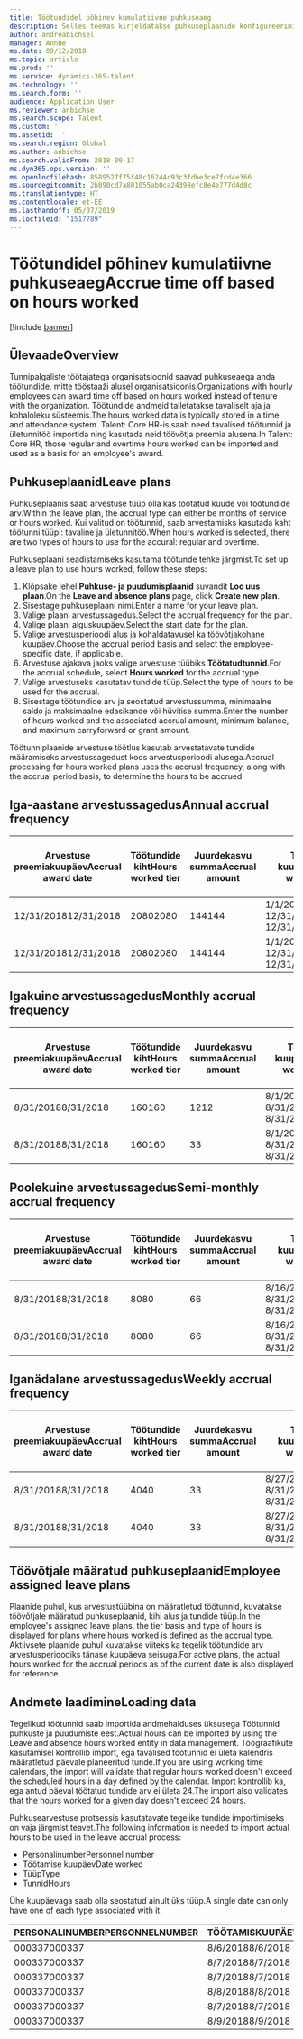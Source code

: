 ```yaml
---
title: Töötundidel põhinev kumulatiivne puhkuseaeg
description: Selles teemas kirjeldatakse puhkuseplaanide konfigureerimist töötundidel põhineva kumulatiivse puhkuseaja arvestamiseks.
author: andreabichsel
manager: AnnBe
ms.date: 09/12/2018
ms.topic: article
ms.prod: ''
ms.service: dynamics-365-talent
ms.technology: ''
ms.search.form: ''
audience: Application User
ms.reviewer: anbichse
ms.search.scope: Talent
ms.custom: ''
ms.assetid: ''
ms.search.region: Global
ms.author: anbichse
ms.search.validFrom: 2018-09-17
ms.dyn365.ops.version: ''
ms.openlocfilehash: 8589527f75f48c16244c93c3fdbe3ce7fcd4e366
ms.sourcegitcommit: 2b890cd7a801055ab0ca24398efc8e4e777d4d8c
ms.translationtype: HT
ms.contentlocale: et-EE
ms.lasthandoff: 05/07/2019
ms.locfileid: "1517789"
---
```

# <a name="accrue-time-off-based-on-hours-worked"></a><span data-ttu-id="5ef1b-103">Töötundidel põhinev kumulatiivne puhkuseaeg</span><span class="sxs-lookup"><span data-stu-id="5ef1b-103">Accrue time off based on hours worked</span></span>

[!include [banner](includes/banner.md)]


## <a name="overview"></a><span data-ttu-id="5ef1b-104">Ülevaade</span><span class="sxs-lookup"><span data-stu-id="5ef1b-104">Overview</span></span>

<span data-ttu-id="5ef1b-105">Tunnipalgaliste töötajatega organisatsioonid saavad puhkuseaega anda töötundide, mitte tööstaaži alusel organisatsioonis.</span><span class="sxs-lookup"><span data-stu-id="5ef1b-105">Organizations with hourly employees can award time off based on hours worked instead of tenure with the organization.</span></span> <span data-ttu-id="5ef1b-106">Töötundide andmeid talletatakse tavaliselt aja ja kohaloleku süsteemis.</span><span class="sxs-lookup"><span data-stu-id="5ef1b-106">The hours worked data is typically stored in a time and attendance system.</span></span> <span data-ttu-id="5ef1b-107">Talent: Core HR-is saab need tavalised töötunnid ja ületunnitöö importida ning kasutada neid töövõtja preemia alusena.</span><span class="sxs-lookup"><span data-stu-id="5ef1b-107">In Talent: Core HR, those regular and overtime hours worked can be imported and used as a basis for an employee's award.</span></span>

## <a name="leave-plans"></a><span data-ttu-id="5ef1b-108">Puhkuseplaanid</span><span class="sxs-lookup"><span data-stu-id="5ef1b-108">Leave plans</span></span>

<span data-ttu-id="5ef1b-109">Puhkuseplaanis saab arvestuse tüüp olla kas töötatud kuude või töötundide arv.</span><span class="sxs-lookup"><span data-stu-id="5ef1b-109">Within the leave plan, the accrual type can either be months of service or hours worked.</span></span> <span data-ttu-id="5ef1b-110">Kui valitud on töötunnid, saab arvestamisks kasutada kaht töötunni tüüpi: tavaline ja ületunnitöö.</span><span class="sxs-lookup"><span data-stu-id="5ef1b-110">When hours worked is selected, there are two types of hours to use for the accural: regular and overtime.</span></span>

<span data-ttu-id="5ef1b-111">Puhkuseplaani seadistamiseks kasutama töötunde tehke järgmist.</span><span class="sxs-lookup"><span data-stu-id="5ef1b-111">To set up a leave plan to use hours worked, follow these steps:</span></span>

1. <span data-ttu-id="5ef1b-112">Klõpsake lehel **Puhkuse- ja puudumisplaanid** suvandit **Loo uus plaan**.</span><span class="sxs-lookup"><span data-stu-id="5ef1b-112">On the **Leave and absence plans** page, click **Create new plan**.</span></span>
2. <span data-ttu-id="5ef1b-113">Sisestage puhkuseplaani nimi.</span><span class="sxs-lookup"><span data-stu-id="5ef1b-113">Enter a name for your leave plan.</span></span>
3. <span data-ttu-id="5ef1b-114">Valige plaani arvestussagedus.</span><span class="sxs-lookup"><span data-stu-id="5ef1b-114">Select the accrual frequency for the plan.</span></span>
5. <span data-ttu-id="5ef1b-115">Valige plaani alguskuupäev.</span><span class="sxs-lookup"><span data-stu-id="5ef1b-115">Select the start date for the plan.</span></span>
6. <span data-ttu-id="5ef1b-116">Valige arvestusperioodi alus ja kohaldatavusel ka töövõtjakohane kuupäev.</span><span class="sxs-lookup"><span data-stu-id="5ef1b-116">Choose the accrual period basis and select the employee-specific date, if applicable.</span></span>
7. <span data-ttu-id="5ef1b-117">Arvestuse ajakava jaoks valige arvestuse tüübiks **Töötatudtunnid**.</span><span class="sxs-lookup"><span data-stu-id="5ef1b-117">For the accrual schedule, select **Hours worked** for the accrual type.</span></span>
8. <span data-ttu-id="5ef1b-118">Valige arvestuseks kasutatav tundide tüüp.</span><span class="sxs-lookup"><span data-stu-id="5ef1b-118">Select the type of hours to be used for the accrual.</span></span>
9. <span data-ttu-id="5ef1b-119">Sisestage töötundide arv ja seostatud arvestussumma, minimaalne saldo ja maksimaalne edasikande või hüvitise summa.</span><span class="sxs-lookup"><span data-stu-id="5ef1b-119">Enter the number of hours worked and the associated accrual amount, minimum balance, and maximum carryforward or grant amount.</span></span>

<span data-ttu-id="5ef1b-120">Töötunniplaanide arvestuse töötlus kasutab arvestatavate tundide määramiseks arvestussagedust koos arvestusperioodi alusega.</span><span class="sxs-lookup"><span data-stu-id="5ef1b-120">Accrual processing for hours worked plans uses the accrual frequency, along with the accrual period basis, to determine the hours to be accrued.</span></span>

## <a name="annual-accrual-frequency"></a><span data-ttu-id="5ef1b-121">Iga-aastane arvestussagedus</span><span class="sxs-lookup"><span data-stu-id="5ef1b-121">Annual accrual frequency</span></span>

| <span data-ttu-id="5ef1b-122">Arvestuse preemiakuupäev</span><span class="sxs-lookup"><span data-stu-id="5ef1b-122">Accrual award date</span></span>    | <span data-ttu-id="5ef1b-123">Töötundide kiht</span><span class="sxs-lookup"><span data-stu-id="5ef1b-123">Hours worked tier</span></span>    | <span data-ttu-id="5ef1b-124">Juurdekasvu summa</span><span class="sxs-lookup"><span data-stu-id="5ef1b-124">Accrual amount</span></span>        | <span data-ttu-id="5ef1b-125">Töötundide kuupäevad</span><span class="sxs-lookup"><span data-stu-id="5ef1b-125">Hours worked dates</span></span>   | <span data-ttu-id="5ef1b-126">Tegelik töötundide arv</span><span class="sxs-lookup"><span data-stu-id="5ef1b-126">Hours worked actuals</span></span>| <span data-ttu-id="5ef1b-127">Preemia</span><span class="sxs-lookup"><span data-stu-id="5ef1b-127">Award</span></span>               |
| --------------------- | -------------------- | --------------------- | -------------------- |-------------------- |-------------------- |
| <span data-ttu-id="5ef1b-128">12/31/2018</span><span class="sxs-lookup"><span data-stu-id="5ef1b-128">12/31/2018</span></span>            | <span data-ttu-id="5ef1b-129">2080</span><span class="sxs-lookup"><span data-stu-id="5ef1b-129">2080</span></span>                 | <span data-ttu-id="5ef1b-130">144</span><span class="sxs-lookup"><span data-stu-id="5ef1b-130">144</span></span>                   | <span data-ttu-id="5ef1b-131">1/1/2018–12/31/2018</span><span class="sxs-lookup"><span data-stu-id="5ef1b-131">1/1/2018-12/31/2018</span></span>  | <span data-ttu-id="5ef1b-132">2085</span><span class="sxs-lookup"><span data-stu-id="5ef1b-132">2085</span></span>                | <span data-ttu-id="5ef1b-133">144</span><span class="sxs-lookup"><span data-stu-id="5ef1b-133">144</span></span>                 |        
| <span data-ttu-id="5ef1b-134">12/31/2018</span><span class="sxs-lookup"><span data-stu-id="5ef1b-134">12/31/2018</span></span>            | <span data-ttu-id="5ef1b-135">2080</span><span class="sxs-lookup"><span data-stu-id="5ef1b-135">2080</span></span>                 | <span data-ttu-id="5ef1b-136">144</span><span class="sxs-lookup"><span data-stu-id="5ef1b-136">144</span></span>                   | <span data-ttu-id="5ef1b-137">1/1/2018–12/31/2018</span><span class="sxs-lookup"><span data-stu-id="5ef1b-137">1/1/2018-12/31/2018</span></span>  | <span data-ttu-id="5ef1b-138">2000</span><span class="sxs-lookup"><span data-stu-id="5ef1b-138">2000</span></span>                | <span data-ttu-id="5ef1b-139">0</span><span class="sxs-lookup"><span data-stu-id="5ef1b-139">0</span></span>                 |


## <a name="monthly-accrual-frequency"></a><span data-ttu-id="5ef1b-140">Igakuine arvestussagedus</span><span class="sxs-lookup"><span data-stu-id="5ef1b-140">Monthly accrual frequency</span></span>

| <span data-ttu-id="5ef1b-141">Arvestuse preemiakuupäev</span><span class="sxs-lookup"><span data-stu-id="5ef1b-141">Accrual award date</span></span>    | <span data-ttu-id="5ef1b-142">Töötundide kiht</span><span class="sxs-lookup"><span data-stu-id="5ef1b-142">Hours worked tier</span></span>    | <span data-ttu-id="5ef1b-143">Juurdekasvu summa</span><span class="sxs-lookup"><span data-stu-id="5ef1b-143">Accrual amount</span></span>        | <span data-ttu-id="5ef1b-144">Töötundide kuupäevad</span><span class="sxs-lookup"><span data-stu-id="5ef1b-144">Hours worked dates</span></span>   | <span data-ttu-id="5ef1b-145">Tegelik töötundide arv</span><span class="sxs-lookup"><span data-stu-id="5ef1b-145">Hours worked actuals</span></span>| <span data-ttu-id="5ef1b-146">Preemia</span><span class="sxs-lookup"><span data-stu-id="5ef1b-146">Award</span></span>               |
| --------------------- | -------------------- | --------------------- | -------------------- |-------------------- |-------------------- |
| <span data-ttu-id="5ef1b-147">8/31/2018</span><span class="sxs-lookup"><span data-stu-id="5ef1b-147">8/31/2018</span></span>             | <span data-ttu-id="5ef1b-148">160</span><span class="sxs-lookup"><span data-stu-id="5ef1b-148">160</span></span>                  | <span data-ttu-id="5ef1b-149">12</span><span class="sxs-lookup"><span data-stu-id="5ef1b-149">12</span></span>                    | <span data-ttu-id="5ef1b-150">8/1/2018–8/31/2018</span><span class="sxs-lookup"><span data-stu-id="5ef1b-150">8/1/2018-8/31/2018</span></span>   | <span data-ttu-id="5ef1b-151">184</span><span class="sxs-lookup"><span data-stu-id="5ef1b-151">184</span></span>                 | <span data-ttu-id="5ef1b-152">12</span><span class="sxs-lookup"><span data-stu-id="5ef1b-152">12</span></span>                  |        
| <span data-ttu-id="5ef1b-153">8/31/2018</span><span class="sxs-lookup"><span data-stu-id="5ef1b-153">8/31/2018</span></span>             | <span data-ttu-id="5ef1b-154">160</span><span class="sxs-lookup"><span data-stu-id="5ef1b-154">160</span></span>                  | <span data-ttu-id="5ef1b-155">3</span><span class="sxs-lookup"><span data-stu-id="5ef1b-155">3</span></span>                     | <span data-ttu-id="5ef1b-156">8/1/2018–8/31/2018</span><span class="sxs-lookup"><span data-stu-id="5ef1b-156">8/1/2018-8/31/2018</span></span>   | <span data-ttu-id="5ef1b-157">184</span><span class="sxs-lookup"><span data-stu-id="5ef1b-157">184</span></span>                 | <span data-ttu-id="5ef1b-158">3</span><span class="sxs-lookup"><span data-stu-id="5ef1b-158">3</span></span>                   |

## <a name="semi-monthly-accrual-frequency"></a><span data-ttu-id="5ef1b-159">Poolekuine arvestussagedus</span><span class="sxs-lookup"><span data-stu-id="5ef1b-159">Semi-monthly accrual frequency</span></span>

| <span data-ttu-id="5ef1b-160">Arvestuse preemiakuupäev</span><span class="sxs-lookup"><span data-stu-id="5ef1b-160">Accrual award date</span></span>    | <span data-ttu-id="5ef1b-161">Töötundide kiht</span><span class="sxs-lookup"><span data-stu-id="5ef1b-161">Hours worked tier</span></span>    | <span data-ttu-id="5ef1b-162">Juurdekasvu summa</span><span class="sxs-lookup"><span data-stu-id="5ef1b-162">Accrual amount</span></span>        | <span data-ttu-id="5ef1b-163">Töötundide kuupäevad</span><span class="sxs-lookup"><span data-stu-id="5ef1b-163">Hours worked dates</span></span>   | <span data-ttu-id="5ef1b-164">Tegelik töötundide arv</span><span class="sxs-lookup"><span data-stu-id="5ef1b-164">Hours worked actuals</span></span>| <span data-ttu-id="5ef1b-165">Preemia</span><span class="sxs-lookup"><span data-stu-id="5ef1b-165">Award</span></span>               |
| --------------------- | -------------------- | --------------------- | -------------------- |-------------------- |-------------------- |
| <span data-ttu-id="5ef1b-166">8/31/2018</span><span class="sxs-lookup"><span data-stu-id="5ef1b-166">8/31/2018</span></span>             | <span data-ttu-id="5ef1b-167">80</span><span class="sxs-lookup"><span data-stu-id="5ef1b-167">80</span></span>                   | <span data-ttu-id="5ef1b-168">6</span><span class="sxs-lookup"><span data-stu-id="5ef1b-168">6</span></span>                     | <span data-ttu-id="5ef1b-169">8/16/2018–8/31/2018</span><span class="sxs-lookup"><span data-stu-id="5ef1b-169">8/16/2018-8/31/2018</span></span>  | <span data-ttu-id="5ef1b-170">81</span><span class="sxs-lookup"><span data-stu-id="5ef1b-170">81</span></span>                  | <span data-ttu-id="5ef1b-171">6</span><span class="sxs-lookup"><span data-stu-id="5ef1b-171">6</span></span>                  |        
| <span data-ttu-id="5ef1b-172">8/31/2018</span><span class="sxs-lookup"><span data-stu-id="5ef1b-172">8/31/2018</span></span>             | <span data-ttu-id="5ef1b-173">80</span><span class="sxs-lookup"><span data-stu-id="5ef1b-173">80</span></span>                   | <span data-ttu-id="5ef1b-174">6</span><span class="sxs-lookup"><span data-stu-id="5ef1b-174">6</span></span>                     | <span data-ttu-id="5ef1b-175">8/16/2018–8/31/2018</span><span class="sxs-lookup"><span data-stu-id="5ef1b-175">8/16/2018-8/31/2018</span></span>  | <span data-ttu-id="5ef1b-176">75</span><span class="sxs-lookup"><span data-stu-id="5ef1b-176">75</span></span>                  | <span data-ttu-id="5ef1b-177">0</span><span class="sxs-lookup"><span data-stu-id="5ef1b-177">0</span></span>                   |

## <a name="weekly-accrual-frequency"></a><span data-ttu-id="5ef1b-178">Iganädalane arvestussagedus</span><span class="sxs-lookup"><span data-stu-id="5ef1b-178">Weekly accrual frequency</span></span>

| <span data-ttu-id="5ef1b-179">Arvestuse preemiakuupäev</span><span class="sxs-lookup"><span data-stu-id="5ef1b-179">Accrual award date</span></span>    | <span data-ttu-id="5ef1b-180">Töötundide kiht</span><span class="sxs-lookup"><span data-stu-id="5ef1b-180">Hours worked tier</span></span>    | <span data-ttu-id="5ef1b-181">Juurdekasvu summa</span><span class="sxs-lookup"><span data-stu-id="5ef1b-181">Accrual amount</span></span>        | <span data-ttu-id="5ef1b-182">Töötundide kuupäevad</span><span class="sxs-lookup"><span data-stu-id="5ef1b-182">Hours worked dates</span></span>   | <span data-ttu-id="5ef1b-183">Tegelik töötundide arv</span><span class="sxs-lookup"><span data-stu-id="5ef1b-183">Hours worked actuals</span></span>| <span data-ttu-id="5ef1b-184">Preemia</span><span class="sxs-lookup"><span data-stu-id="5ef1b-184">Award</span></span>               |
| --------------------- | -------------------- | --------------------- | -------------------- |-------------------- |-------------------- |
| <span data-ttu-id="5ef1b-185">8/31/2018</span><span class="sxs-lookup"><span data-stu-id="5ef1b-185">8/31/2018</span></span>             | <span data-ttu-id="5ef1b-186">40</span><span class="sxs-lookup"><span data-stu-id="5ef1b-186">40</span></span>                   | <span data-ttu-id="5ef1b-187">3</span><span class="sxs-lookup"><span data-stu-id="5ef1b-187">3</span></span>                     | <span data-ttu-id="5ef1b-188">8/27/2018–8/31/2018</span><span class="sxs-lookup"><span data-stu-id="5ef1b-188">8/27/2018-8/31/2018</span></span>  | <span data-ttu-id="5ef1b-189">42</span><span class="sxs-lookup"><span data-stu-id="5ef1b-189">42</span></span>                  | <span data-ttu-id="5ef1b-190">3</span><span class="sxs-lookup"><span data-stu-id="5ef1b-190">3</span></span>                  |        
| <span data-ttu-id="5ef1b-191">8/31/2018</span><span class="sxs-lookup"><span data-stu-id="5ef1b-191">8/31/2018</span></span>             | <span data-ttu-id="5ef1b-192">40</span><span class="sxs-lookup"><span data-stu-id="5ef1b-192">40</span></span>                   | <span data-ttu-id="5ef1b-193">3</span><span class="sxs-lookup"><span data-stu-id="5ef1b-193">3</span></span>                     | <span data-ttu-id="5ef1b-194">8/27/2018–8/31/2018</span><span class="sxs-lookup"><span data-stu-id="5ef1b-194">8/27/2018-8/31/2018</span></span>  | <span data-ttu-id="5ef1b-195">35</span><span class="sxs-lookup"><span data-stu-id="5ef1b-195">35</span></span>                  | <span data-ttu-id="5ef1b-196">0</span><span class="sxs-lookup"><span data-stu-id="5ef1b-196">0</span></span>                   |

## <a name="employee-assigned-leave-plans"></a><span data-ttu-id="5ef1b-197">Töövõtjale määratud puhkuseplaanid</span><span class="sxs-lookup"><span data-stu-id="5ef1b-197">Employee assigned leave plans</span></span>

<span data-ttu-id="5ef1b-198">Plaanide puhul, kus arvestustüübina on määratletud töötunnid, kuvatakse töövõtjale määratud puhkuseplaanid, kihi alus ja tundide tüüp.</span><span class="sxs-lookup"><span data-stu-id="5ef1b-198">In the employee's assigned leave plans, the tier basis and type of hours is displayed for plans where hours worked is defined as the accrual type.</span></span> <span data-ttu-id="5ef1b-199">Aktiivsete plaanide puhul kuvatakse viiteks ka tegelik töötundide arv arvestusperioodiks tänase kuupäeva seisuga.</span><span class="sxs-lookup"><span data-stu-id="5ef1b-199">For active plans, the actual hours worked for the accrual periods as of the current date is also displayed for reference.</span></span> 

## <a name="loading-data"></a><span data-ttu-id="5ef1b-200">Andmete laadimine</span><span class="sxs-lookup"><span data-stu-id="5ef1b-200">Loading data</span></span>

<span data-ttu-id="5ef1b-201">Tegelikud töötunnid saab importida andmehalduses üksusega Töötunnid puhkuste ja puudumiste eest.</span><span class="sxs-lookup"><span data-stu-id="5ef1b-201">Actual hours can be imported by using the Leave and absence hours worked entity in data management.</span></span> <span data-ttu-id="5ef1b-202">Töögraafikute kasutamisel kontrollib import, ega tavalised töötunnid ei ületa kalendris määratletud päevale planeeritud tunde.</span><span class="sxs-lookup"><span data-stu-id="5ef1b-202">If you are using working time calendars, the import will validate that regular hours worked doesn't exceed the scheduled hours in a day defined by the calendar.</span></span> <span data-ttu-id="5ef1b-203">Import kontrollib ka, ega antud päeval töötatud tundide arv ei ületa 24.</span><span class="sxs-lookup"><span data-stu-id="5ef1b-203">The import also validates that the hours worked for a given day doesn't exceed 24 hours.</span></span> 

<span data-ttu-id="5ef1b-204">Puhkusearvestuse protsessis kasutatavate tegelike tundide importimiseks on vaja järgmist teavet.</span><span class="sxs-lookup"><span data-stu-id="5ef1b-204">The following information is needed to import actual hours to be used in the leave accrual process:</span></span>

+ <span data-ttu-id="5ef1b-205">Personalinumber</span><span class="sxs-lookup"><span data-stu-id="5ef1b-205">Personnel number</span></span> 
+ <span data-ttu-id="5ef1b-206">Töötamise kuupäev</span><span class="sxs-lookup"><span data-stu-id="5ef1b-206">Date worked</span></span>
+ <span data-ttu-id="5ef1b-207">Tüüp</span><span class="sxs-lookup"><span data-stu-id="5ef1b-207">Type</span></span>
+ <span data-ttu-id="5ef1b-208">Tunnid</span><span class="sxs-lookup"><span data-stu-id="5ef1b-208">Hours</span></span>

<span data-ttu-id="5ef1b-209">Ühe kuupäevaga saab olla seostatud ainult üks tüüp.</span><span class="sxs-lookup"><span data-stu-id="5ef1b-209">A single date can only have one of each type associated with it.</span></span>

| <span data-ttu-id="5ef1b-210">PERSONALINUMBER</span><span class="sxs-lookup"><span data-stu-id="5ef1b-210">PERSONNELNUMBER</span></span>       | <span data-ttu-id="5ef1b-211">TÖÖTAMISKUUPÄEV</span><span class="sxs-lookup"><span data-stu-id="5ef1b-211">DATEWORKED</span></span>           | <span data-ttu-id="5ef1b-212">TÜÜP</span><span class="sxs-lookup"><span data-stu-id="5ef1b-212">TYPE</span></span>                  | <span data-ttu-id="5ef1b-213">TUNNID</span><span class="sxs-lookup"><span data-stu-id="5ef1b-213">HOURS</span></span>                |
| --------------------- | -------------------- | --------------------- | -------------------- |
| <span data-ttu-id="5ef1b-214">000337</span><span class="sxs-lookup"><span data-stu-id="5ef1b-214">000337</span></span>                | <span data-ttu-id="5ef1b-215">8/6/2018</span><span class="sxs-lookup"><span data-stu-id="5ef1b-215">8/6/2018</span></span>             | <span data-ttu-id="5ef1b-216">Tavaline</span><span class="sxs-lookup"><span data-stu-id="5ef1b-216">Regular</span></span>               | <span data-ttu-id="5ef1b-217">8</span><span class="sxs-lookup"><span data-stu-id="5ef1b-217">8</span></span>                    |       
| <span data-ttu-id="5ef1b-218">000337</span><span class="sxs-lookup"><span data-stu-id="5ef1b-218">000337</span></span>                | <span data-ttu-id="5ef1b-219">8/7/2018</span><span class="sxs-lookup"><span data-stu-id="5ef1b-219">8/7/2018</span></span>             | <span data-ttu-id="5ef1b-220">Tavaline</span><span class="sxs-lookup"><span data-stu-id="5ef1b-220">Regular</span></span>               | <span data-ttu-id="5ef1b-221">8</span><span class="sxs-lookup"><span data-stu-id="5ef1b-221">8</span></span>                    |
| <span data-ttu-id="5ef1b-222">000337</span><span class="sxs-lookup"><span data-stu-id="5ef1b-222">000337</span></span>                | <span data-ttu-id="5ef1b-223">8/7/2018</span><span class="sxs-lookup"><span data-stu-id="5ef1b-223">8/7/2018</span></span>             | <span data-ttu-id="5ef1b-224">Ületunnitöö</span><span class="sxs-lookup"><span data-stu-id="5ef1b-224">Overtime</span></span>              | <span data-ttu-id="5ef1b-225">3</span><span class="sxs-lookup"><span data-stu-id="5ef1b-225">3</span></span>                    |
| <span data-ttu-id="5ef1b-226">000337</span><span class="sxs-lookup"><span data-stu-id="5ef1b-226">000337</span></span>                | <span data-ttu-id="5ef1b-227">8/8/2018</span><span class="sxs-lookup"><span data-stu-id="5ef1b-227">8/8/2018</span></span>             | <span data-ttu-id="5ef1b-228">Tavaline</span><span class="sxs-lookup"><span data-stu-id="5ef1b-228">Regular</span></span>               | <span data-ttu-id="5ef1b-229">8</span><span class="sxs-lookup"><span data-stu-id="5ef1b-229">8</span></span>                    |
| <span data-ttu-id="5ef1b-230">000337</span><span class="sxs-lookup"><span data-stu-id="5ef1b-230">000337</span></span>                | <span data-ttu-id="5ef1b-231">8/7/2018</span><span class="sxs-lookup"><span data-stu-id="5ef1b-231">8/7/2018</span></span>             | <span data-ttu-id="5ef1b-232">Tavaline</span><span class="sxs-lookup"><span data-stu-id="5ef1b-232">Regular</span></span>               | <span data-ttu-id="5ef1b-233">8</span><span class="sxs-lookup"><span data-stu-id="5ef1b-233">8</span></span>                    |
| <span data-ttu-id="5ef1b-234">000337</span><span class="sxs-lookup"><span data-stu-id="5ef1b-234">000337</span></span>                | <span data-ttu-id="5ef1b-235">8/9/2018</span><span class="sxs-lookup"><span data-stu-id="5ef1b-235">8/9/2018</span></span>             | <span data-ttu-id="5ef1b-236">Tavaline</span><span class="sxs-lookup"><span data-stu-id="5ef1b-236">Regular</span></span>               | <span data-ttu-id="5ef1b-237">8</span><span class="sxs-lookup"><span data-stu-id="5ef1b-237">8</span></span>                    |
